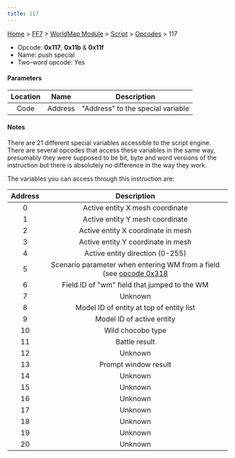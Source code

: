 ```yaml
---
title: 117
---
```


[Home](../../../../Main_Page.md) > [FF7](../../../../FF7.md) > [WorldMap Module](../../../WorldMap_Module.md) > [Script](../../Script.md) > [Opcodes](../Opcodes.md) > 117

-   Opcode: **0x117**, **0x11b** & **0x11f**
-   Name: push special
-   Two-word opcode: Yes

#### Parameters

| Location |  Name   |            Description            |
|:--------:|:-------:|:---------------------------------:|
|   Code   | Address | "Address" to the special variable |

#### Notes

There are 21 different special variables accessible to the script engine. There are several opcodes that access these variables in the same way, presumably they were supposed to be bit, byte and word versions of the instruction but there is absolutely no difference in the way they work.

The variables you can access through this instruction are:

| Address |                                                       Description                                                        |
|:-------:|:------------------------------------------------------------------------------------------------------------------------:|
|    0    |                                             Active entity X mesh coordinate                                              |
|    1    |                                             Active entity Y mesh coordinate                                              |
|    2    |                                            Active entity X coordinate in mesh                                            |
|    3    |                                            Active entity Y coordinate in mesh                                            |
|    4    |                                             Active entity direction (0-255)                                              |
|    5    | Scenario parameter when entering WM from a field (see [opcode 0x318](318.md) |
|    6    |                                       Field ID of "wm" field that jumped to the WM                                       |
|    7    |                                                         Unknown                                                          |
|    8    |                                         Model ID of entity at top of entity list                                         |
|    9    |                                                Model ID of active entity                                                 |
|   10    |                                                    Wild chocobo type                                                     |
|   11    |                                                      Battle result                                                       |
|   12    |                                                         Unknown                                                          |
|   13    |                                                   Prompt window result                                                   |
|   14    |                                                         Unknown                                                          |
|   15    |                                                         Unknown                                                          |
|   16    |                                                         Unknown                                                          |
|   17    |                                                         Unknown                                                          |
|   18    |                                                         Unknown                                                          |
|   19    |                                                         Unknown                                                          |
|   20    |                                                         Unknown                                                          |
